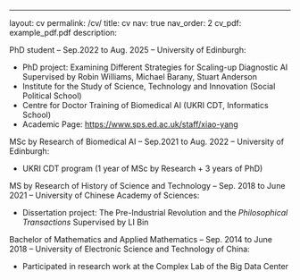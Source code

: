 ---
layout: cv
permalink: /cv/
title: cv
nav: true
nav_order: 2
cv_pdf: example_pdf.pdf
description: 

PhD student – Sep.2022 to Aug. 2025 – University of Edinburgh:
- PhD project: Examining Different Strategies for Scaling-up Diagnostic AI
  Supervised by Robin Williams, Michael Barany, Stuart Anderson
- Institute for the Study of Science, Technology and Innovation (Social Political School)
- Centre for Doctor Training of Biomedical AI (UKRI CDT, Informatics School)
- Academic Page: https://www.sps.ed.ac.uk/staff/xiao-yang
  
MSc by Research of Biomedical AI – Sep.2021 to Aug. 2022 – University of Edinburgh:
- UKRI CDT program (1 year of MSc by Research + 3 years of PhD)

MS by Research of History of Science and Technology – Sep. 2018 to June 2021 – University of Chinese Academy of Sciences:
- Dissertation project: The Pre-Industrial Revolution and the *Philosophical Transactions*
  Supervised by LI Bin
  
Bachelor of Mathematics and Applied Mathematics – Sep. 2014 to June 2018 – University of Electronic Science and Technology of China:
- Participated in research work at the Complex Lab of the Big Data Center
